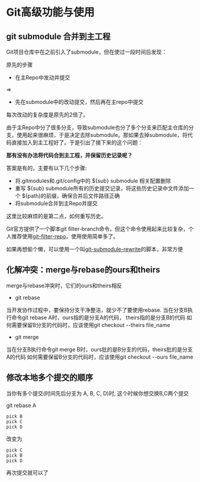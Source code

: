 # Git高级功能与使用

## git submodule 合并到主工程
Git项目仓库中在之前引入了submodule，但在使过一段时间后发现：

原先的步骤
* 在主Repo中发动并提交

=>

* 先在submodule中的改动提交，然后再在主repo中提交

每次改动的复杂度是原先的2倍了。

由于主Repo中分了很多分支，导致submodule也分了多个分支来匹配主仓库的分支，使用起来很麻烦，于是决定去除submodule。那如果去掉submodule，将代码直接加入到主工程好了。于是引出了接下来的这个问题：

**那有没有办法将代码合到主工程，并保留历史记录呢？**

答案是有的，主要有以下几个步骤:

* 将.gitmodules和.git/config中的 ${sub} submodule 相关配置删除
* 重写 ${sub} submodule所有的历史提交记录，将这些历史记录中文件添加一个 ${path}的前缀，确保合并后文件路径正确
* 将submodule合并到主Repo并提交

这里比较麻烦的是第二点，如何重写历史。

Git官方提供了一个脚本git filter-branch命令，但这个命令使用起来比较复杂，个人推荐使用[git-filter-repo](https://github.com/newren/git-filter-repo)，使用使用简单多了。

如果再想偷个懒，可以使用一个叫[git-submodule-rewrite](https://github.com/jeremysears/scripts/blob/master/bin/git-submodule-rewrite)的脚本，非常方便

## 化解冲突：merge与rebase的ours和theirs

merge与rebase冲突时，它们的ours和theirs相反

* git rebase

当开发协作过程中，要保持分支干净整洁，就少不了要使用rebase.
当在分支B执行命令git rebase A时，ours指的是分支A的代码， theirs指的是分支B的代码
如何需要保留B分支的代码时，应该使用git checkout --theirs file_name

* git merge

当在分支B执行命令git merge B时，ours批的是B分支的代码，theirs批的是分支A的代码
如何需要保留B分支的代码时，应该使用git checkout --ours file_name

## 修改本地多个提交的顺序
当你有多个提交(时间先后分支为 A, B, C, D)时, 这个时候你想交换B,C两个提交

git rebase A
```
pick B
pick C
pick D
```

改变为
```
pick C
pick B
pick D
```

再次提交就可以了
